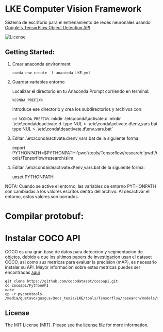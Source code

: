 # LKE Computer Vision Framework

Sistema de escritorio para el entrenamiento de redes neuronales usando [Google's TensorFlow Object Detection API](https://github.com/tensorflow/models/tree/master/research/object_detection)

![License](http://img.shields.io/:license-mit-blue.svg)

## Getting Started:
1. Crear anaconda environment

	`conda env create -f anaconda-LKE.yml`

2. Guardar variables entorno

	Localizar el directorio en tu Anaconda Prompt corriendo en terminal:
	
	`%CONDA_PREFIX%`
	
	Introduce ese directorio y crea los subdirectorios y archivos con:
	
	`cd %CONDA_PREFIX%
	`mkdir .\etc\conda\activate.d`
	`mkdir .\etc\conda\deactivate.d`
	`type NUL > .\etc\conda\activate.d\env_vars.bat`
	`type NUL > .\etc\conda\deactivate.d\env_vars.bat`

3. Editar .\etc\conda\activate.d\env_vars.bat de la siguiente forma:

	export PYTHONPATH=$PYTHONPATH:'pwd'/tools/Tensorflow/research:'pwd'/tools/Tensorflow/research/slim

4. Editar .\etc\conda\deactivate.d\env_vars.bat de la siguiente forma:
	
	unset PYTHONPATH

NOTA: 
Cuando se active el entorno, las variables de entorno PYTHONPATH son cambiadas a los valores escritos dentro del archivo. Al desactivar el entorno, estos valores son borrados.

# Compilar protobuf:



# Instalar COCO API

COCO es una gran base de datos para deteccion y segmentacion de objetos, debido a que los ultimos papers de investigacion usan el dataset COCO, 
asi como sus metricas para evaluar la precision (mAP), es necesario instalar su API. 
Mayor informacion sobre estas metricas puedes ser encontradas [aqui](https://medium.com/@timothycarlen/understanding-the-map-evaluation-metric-for-object-detection-a07fe6962cf3)

	git clone https://github.com/cocodataset/cocoapi.git
	cd cocoapi/PythonAPI
	make
	cp -r pycocotools /media/gustavo/gusgus/Docs_tesis/LKE/tools/Tensorflow/research/models/research/


## License

The MIT License (MIT). Please see the [license file](LICENSE) for more information.

